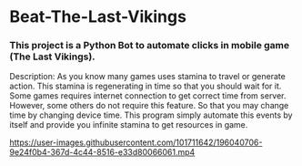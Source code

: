 # Beat-The-Last-Vikings

### This project is a Python Bot to automate clicks in mobile game (The Last Vikings).

Description: As you know many games uses stamina to travel or generate action. This stamina is regenerating in time so that you should wait for it. Some games requires internet connection to get correct time from server. However, some others do not require this feature. So that you may change time by changing device time. This program simply automate this events by itself and provide you infinite stamina to get resources in game.


https://user-images.githubusercontent.com/101711642/196040706-9e24f0b4-367d-4c44-8516-e33d80066061.mp4


